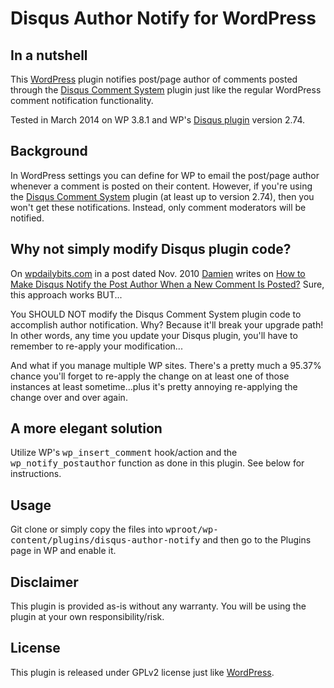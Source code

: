 # Disqus Author Notify for WordPress 

## In a nutshell

This [WordPress](http://wordpress.org/) plugin notifies post/page author of comments posted through the
[Disqus Comment System](http://wordpress.org/plugins/disqus-comment-system/) plugin just like the regular WordPress
comment notification functionality.

Tested in March 2014 on WP 3.8.1 and WP's [Disqus plugin](http://wordpress.org/plugins/disqus-comment-system/) version 2.74.

## Background

In WordPress settings you can define for WP to email the post/page author whenever a comment is posted on their content.
However, if you're using the [Disqus Comment System](http://wordpress.org/plugins/disqus-comment-system/) plugin (at
least up to version 2.74), then you won't get these notifications. Instead, only comment moderators will be notified.

## Why not simply modify Disqus plugin code?

On [wpdailybits.com](http://wpdailybits.com) in a post dated Nov. 2010 [Damien](http://wpdailybits.com/blog/author/Damienoh)
writes on [How to Make Disqus Notify the Post Author When a New Comment Is Posted?](http://wpdailybits.com/blog/notify-post-author-for-new-comment-disqus/45)
Sure, this approach works BUT...

You SHOULD NOT modify the Disqus Comment System plugin code to accomplish author notification. Why? Because it'll break your
upgrade path! In other words, any time you update your Disqus plugin, you'll have to remember to re-apply your modification...

And what if you manage multiple WP sites. There's a pretty much a 95.37% chance you'll forget to re-apply
the change on at least one of those instances at least sometime...plus it's pretty annoying re-applying the change over and over again.

## A more elegant solution

Utilize WP's <kbd>wp_insert_comment</kbd> hook/action and the <kbd>wp_notify_postauthor</kbd> function as done in this plugin.
See below for instructions.

## Usage

Git clone or simply copy the files into <kbd>wproot/wp-content/plugins/disqus-author-notify</kbd> and then go to the
Plugins page in WP and enable it.

## Disclaimer

This plugin is provided as-is without any warranty. You will be using the plugin at your own responsibility/risk.

## License

This plugin is released under GPLv2 license just like [WordPress](http://wordpress.org/about/license).
